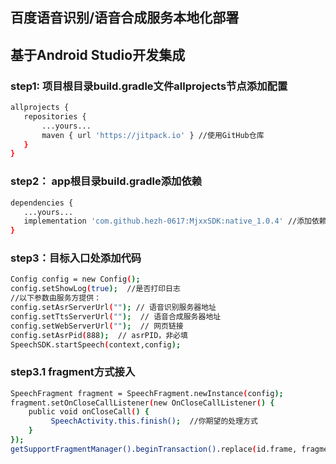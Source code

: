 ## 百度语音识别/语音合成服务本地化部署

## 基于Android Studio开发集成

### step1: 项目根目录build.gradle文件allprojects节点添加配置

```bash
allprojects {
   repositories {
       ...yours...
       maven { url 'https://jitpack.io' } //使用GitHub仓库
   }
}
```


### step2： app根目录build.gradle添加依赖

```bash
dependencies {
   ...yours...
   implementation 'com.github.hezh-0617:MjxxSDK:native_1.0.4' //添加依赖
}
```


### step3：目标入口处添加代码
```bash
Config config = new Config();
config.setShowLog(true);  //是否打印日志
//以下参数由服务方提供：
config.setAsrServerUrl(""); // 语音识别服务器地址
config.setTtsServerUrl("");  // 语音合成服务器地址
config.setWebServerUrl("");  // 网页链接
config.setAsrPid(888);  // asrPID，非必填
SpeechSDK.startSpeech(context,config);
```


### step3.1 fragment方式接入
```bash
SpeechFragment fragment = SpeechFragment.newInstance(config);
fragment.setOnCloseCallListener(new OnCloseCallListener() {
    public void onCloseCall() {
         SpeechActivity.this.finish();  //你期望的处理方式
    }
});
getSupportFragmentManager().beginTransaction().replace(id.frame, fragment).commitAllowingStateLoss(); //你期望的处理方式
```
